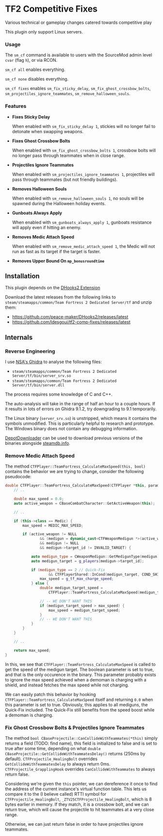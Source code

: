 # TF2 Competitive Fixes

Various technical or gameplay changes catered towards competitive play

This plugin only support Linux servers.


### Usage

The `sm_cf` command is available to users with the SourceMod admin level `cvar` (flag `h`), or via RCON.

`sm_cf all` enables everything.

`sm_cf none` disables everything.

`sm_cf fixes` enables 
`sm_fix_sticky_delay`, 
`sm_fix_ghost_crossbow_bolts`, 
`sm_projectiles_ignore_teammates`, 
`sm_remove_halloween_souls`.


### Features

- **Fixes Sticky Delay**

    When enabled with `sm_fix_sticky_delay 1`,
    stickies will no longer fail to detonate when swapping weapons.

- **Fixes Ghost Crossbow Bolts**

    When enabled with `sm_fix_ghost_crossbow_bolts 1`,
    crossbow bolts will no longer pass through teammates when in close range.

- **Projectiles Ignore Teammates**

    When enabled with `sm_projectiles_ignore_teammates 1`,
    projectiles will pass through teammates (but not friendly buildings).

- **Removes Halloween Souls**

    When enabled with `sm_remove_halloween_souls 1`,
    no souls will be spawned during the Halloween holiday events.

- **Gunboats Always Apply**

    When enabled with `sm_gunboats_always_apply 1`,
    gunboats resistance will apply even if hitting an enemy.

- **Removes Medic Attach Speed**

    When enabled with `sm_remove_medic_attach_speed 1`,
    the Medic will not run as fast as its target if the target is faster.

- **Removes Upper Bound On `mp_bonusroundtime`**


## Installation

This plugin depends on the 
[DHooks2 Extension](https://forums.alliedmods.net/showpost.php?p=2588686&postcount=589)

Download the latest releases from the following links to 
`steam/steamapps/common/Team Fortress 2 Dedicated Server/tf` and unzip them:
- https://github.com/peace-maker/DHooks2/releases/latest
- https://github.com/ldesgoui/tf2-comp-fixes/releases/latest


## Internals

### Reverse Engineering

I use [NSA's Ghidra](https://ghidra-sre.org) to analyse the following files:

- `steam/steamapps/common/Team Fortress 2 Dedicated Server/tf/bin/server_srv.so`
- `steam/steamapps/common/Team Fortress 2 Dedicated Server/tf/bin/server.dll`

The process requires some knowledge of C and C++.

The auto-analysis will take in the range of half an hour to a couple hours.
If it results in lots of errors on Ghidra 9.1.2, try downgrading to 9.1 temporarily.

The Linux binary (`server_srv.so`) is unstripped, which means it contains the symbols unmodified.
This is particularly helpful to research and prototype.
The Windows binary does not contain any debugging information.

[DepotDownloader](https://github.com/SteamRE/DepotDownloader)
can be used to download previous versions of the binaries alongside
[steamdb.info](https://steamdb.info/app/232250).

### Remove Medic Attach Speed

The method `CTFPlayer::TeamFortress_CalculateMaxSpeed(this, bool)` contains the behavior
we are trying to change, consider the following pseudocode:

```cpp
double CTFPlayer::TeamFortress_CalculateMaxSpeed(CTFPlayer *this, param) {
    // ..

    double max_speed = 0.0;
    auto active_weapon = CBaseCombatCharacter::GetActiveWeapon(this);

    // ..

    if (this->class == Medic) {
        max_speed = MEDIC_MAX_SPEED;

        if (active_weapon != NULL
                && (medigun = dynamic_cast<CTFWeaponMedigun *>(active_weapon) )
                && medigun != NULL
                && medigun->target_id != INVALID_TARGET) {

            auto medigun_type = CWeaponMedigun::GetMedigunType(medigun);
            auto medigun_target = g_players[medigun->target_id];

            if (medigun_type == 2 // Quick-Fix
                    && CTFPlayerShared::InCond(medigun_target, COND_SHIELD_CHARGING)) {
                max_speed = g_tf_max_charge_speed;
            } else {
                double medigun_target_speed =
                    CTFPlayer::TeamFortress_CalculateMaxSpeed(medigun_target, true),

                // -- WE DON'T WANT THIS
                if (medigun_target_speed > max_speed) {
                    max_speed = medigun_target_speed;
                }
                // -- WE DON'T WANT THIS
            }
        }
    }

    // ..

    return max_speed;
}
```

In this, we see that `CTFPlayer::TeamFortress_CalculateMaxSpeed` is called to get the speed of
the medigun target.
The boolean parameter is set to true, and that is the only occurence in the binary.
This parameter probably exists to ignore the max speed achieved when a demoman is charging with a shield,
and instead fetches the max speed while not charging.

We can easily patch this behavior by hooking `CTFPlayer::TeamFortress_CalculateMaxSpeed` itself
and returning `0.0` when this parameter is set to true.
Obviously, this applies to all mediguns, the Quick-Fix included.
The Quick-Fix still benefits from the speed boost while a demoman is charging.

### Fix Ghost Crossbow Bolts & Projectiles Ignore Teammates

The method `bool CBaseProjectile::CanCollideWithTeammates(*this)` simply returns a field (TODO: find name),
this field is initialized to false and is set to true after some time, depending on what
`double CBaseProjectile::GetCollideWithTeammatesDelay()` returns (250ms by default).
`CTFProjectile_HealingBolt` overrides `GetCollideWithTeammatesDelay` to always return 0ms.
`CTFProjectile_GrapplingHook` overrides `CanCollideWithTeammates` to always return false.

Considering we're given the `this` pointer, we can dereference it once to find the address
of the current instance's virtual function table.
This lets us compare it to the (I believe called) RTTI symbol for `CTFProjectile_HealingBolt`,
`_ZTV25CTFProjectile_HealingBolt`, which is 8 bytes earlier in memory.
If they match, it is a crossbow bolt, and we can return true, which will cause the projectile to hit
teammates at a very close range.

Otherwise, we can just return false in order to have projectiles ignore teammates.
